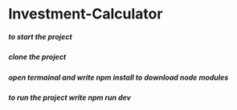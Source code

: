 # Investment-Calculator
##### to start the project 
##### clone the project 
##### open termainal and write npm install to download node modules
##### to run the project write npm run dev
